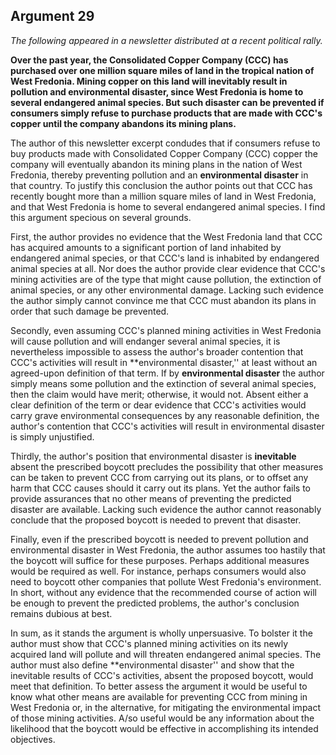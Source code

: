 
Argument 29
---------------------------

*The following appeared in a newsletter distributed at a recent political rally.*

**Over the past year, the Consolidated Copper Company (CCC) has purchased over one
million square miles of land in the tropical nation of West Fredonia. Mining copper on this land
will inevitably result in pollution and environmental disaster, since West Fredonia is home to
several endangered animal species. But such disaster can be prevented if consumers simply
refuse to purchase products that are made with CCC's copper until the company abandons its
mining plans.**


The author of this newsletter excerpt condudes that if consumers refuse to buy products
made with Consolidated Copper Company (CCC) copper the company will eventually abandon
its mining plans in the nation of West Fredonia, thereby preventing pollution and an
**environmental disaster** in that country. To justify this conclusion the author points out that
CCC has recently bought more than a million square miles of land in West Fredonia, and that
West Fredonia is home to several endangered animal species. I find this argument specious
on several grounds.

First, the author provides no evidence that the West Fredonia land that CCC has acquired
amounts to a significant portion of land inhabited by endangered animal species, or that CCC's
land is inhabited by endangered animal species at all. Nor does the author provide clear
evidence that CCC's mining activities are of the type that might cause pollution, the extinction
of animal species, or any other environmental damage. Lacking such evidence the author
simply cannot convince me that CCC must abandon its plans in order that such damage be
prevented.

Secondly, even assuming CCC's planned mining activities in West Fredonia will cause
pollution and will endanger several animal species, it is nevertheless impossible to assess the
author's broader contention that CCC's activities will result in **environmental disaster,'' at least
without an agreed-upon definition of that term. If by **environmental disaster** the author simply
means some pollution and the extinction of several animal species, then the claim would have
merit; otherwise, it would not. Absent either a clear definition of the term or dear evidence that
CCC's activities would carry grave environmental consequences by any reasonable definition,
the author's contention that CCC's activities will result in environmental disaster is simply
unjustified.

Thirdly, the author's position that environmental disaster is **inevitable** absent the prescribed
boycott precludes the possibility that other measures can be taken to prevent CCC from
carrying out its plans, or to offset any harm that CCC causes should it carry out its plans. Yet
the author fails to provide assurances that no other means of preventing the predicted disaster
are available. Lacking such evidence the author cannot reasonably conclude that the
proposed boycott is needed to prevent that disaster.

Finally, even if the prescribed boycott is needed to prevent pollution and environmental
disaster in West Fredonia, the author assumes too hastily that the boycott will suffice for these
purposes. Perhaps additional measures would be required as well. For instance, perhaps
consumers would also need to boycott other companies that pollute West Fredonia's
environment. In short, without any evidence that the recommended course of action will be
enough to prevent the predicted problems, the author's conclusion remains dubious at best.

In sum, as it stands the argument is wholly unpersuasive. To bolster it the author must show
that CCC's planned mining activities on its newly acquired land will pollute and will threaten
endangered animal species. The author must also define **environmental disaster'' and show
that the inevitable results of CCC's activities, absent the proposed boycott, would meet that
definition. To better assess the argument it would be useful to know what other means are
available for preventing CCC from mining in West Fredonia or, in the alternative, for mitigating
the environmental impact of those mining activities. A/so useful would be any information
about the likelihood that the boycott would be effective in accomplishing its intended
objectives.


